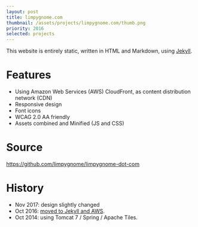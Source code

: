 ```yaml
---
layout: post
title: limpygnome.com
thumbnail: /assets/projects/limpygnome.com/thumb.png
priority: 2016
selected: projects
---
```


This website is entirely static, written in HTML and Markdown, using [Jekyll](https://jekyllrb.com/).

# Features
- Using Amazon Web Services (AWS) CloudFront, as content distribution network (CDN)
- Responsive design
- Font icons
- WCAG 2.0 AA friendly
- Assets combined and Minified (JS and CSS)

# Source
<https://github.com/limpygnome/limpygnome-dot-com>

# History
- Nov 2017: design slightly changed
- Oct 2016: [moved to Jekyll and AWS](/blog/2016/11/02/moving-to-jekyll-and-aws).
- Oct 2014: using Tomcat 7 / Spring / Apache Tiles.

